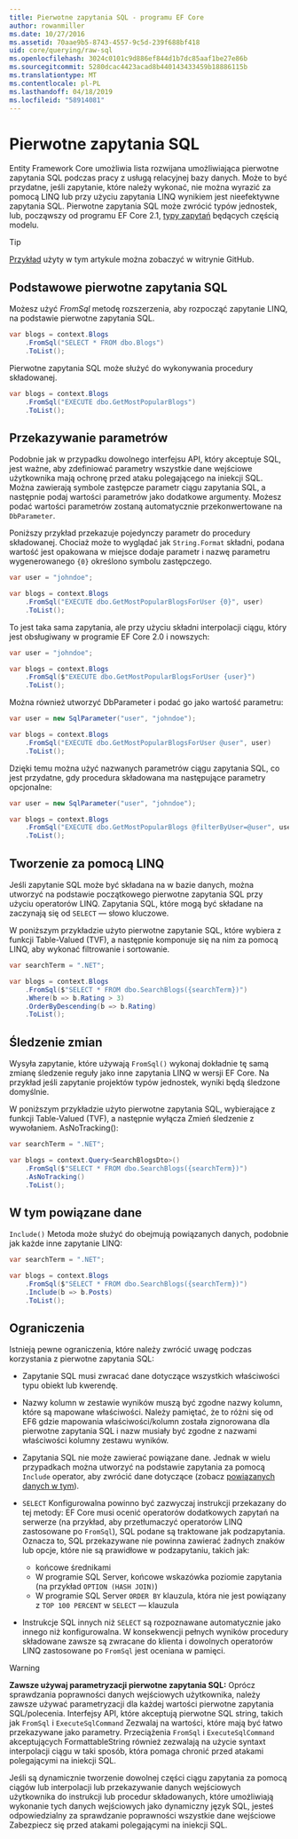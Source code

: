 ```yaml
---
title: Pierwotne zapytania SQL - programu EF Core
author: rowanmiller
ms.date: 10/27/2016
ms.assetid: 70aae9b5-8743-4557-9c5d-239f688bf418
uid: core/querying/raw-sql
ms.openlocfilehash: 3024c0101c9d886ef844d1b7dc85aaf1be27e86b
ms.sourcegitcommit: 5280dcac4423acad8b440143433459b18886115b
ms.translationtype: MT
ms.contentlocale: pl-PL
ms.lasthandoff: 04/18/2019
ms.locfileid: "58914081"
---
```

# <a name="raw-sql-queries"></a>Pierwotne zapytania SQL

Entity Framework Core umożliwia lista rozwijana umożliwiająca pierwotne zapytania SQL podczas pracy z usługą relacyjnej bazy danych. Może to być przydatne, jeśli zapytanie, które należy wykonać, nie można wyrazić za pomocą LINQ lub przy użyciu zapytania LINQ wynikiem jest nieefektywne zapytania SQL. Pierwotne zapytania SQL może zwrócić typów jednostek, lub, począwszy od programu EF Core 2.1, [typy zapytań](xref:core/modeling/query-types) będących częścią modelu.

> [!TIP]  
> [Przykład](https://github.com/aspnet/EntityFramework.Docs/tree/master/samples/core/Querying) użyty w tym artykule można zobaczyć w witrynie GitHub.

## <a name="basic-raw-sql-queries"></a>Podstawowe pierwotne zapytania SQL

Możesz użyć *FromSql* metodę rozszerzenia, aby rozpocząć zapytanie LINQ, na podstawie pierwotne zapytania SQL.

<!-- [!code-csharp[Main](samples/core/Querying/Querying/RawSQL/Sample.cs)] -->
``` csharp
var blogs = context.Blogs
    .FromSql("SELECT * FROM dbo.Blogs")
    .ToList();
```

Pierwotne zapytania SQL może służyć do wykonywania procedury składowanej.

<!-- [!code-csharp[Main](samples/core/Querying/Querying/RawSQL/Sample.cs)] -->
``` csharp
var blogs = context.Blogs
    .FromSql("EXECUTE dbo.GetMostPopularBlogs")
    .ToList();
```

## <a name="passing-parameters"></a>Przekazywanie parametrów

Podobnie jak w przypadku dowolnego interfejsu API, który akceptuje SQL, jest ważne, aby zdefiniować parametry wszystkie dane wejściowe użytkownika mają ochronę przed ataku polegającego na iniekcji SQL. Można zawierają symbole zastępcze parametr ciągu zapytania SQL, a następnie podaj wartości parametrów jako dodatkowe argumenty. Możesz podać wartości parametrów zostaną automatycznie przekonwertowane na `DbParameter`.

Poniższy przykład przekazuje pojedynczy parametr do procedury składowanej. Chociaż może to wyglądać jak `String.Format` składni, podana wartość jest opakowana w miejsce dodaje parametr i nazwę parametru wygenerowanego `{0}` określono symbolu zastępczego.

<!-- [!code-csharp[Main](samples/core/Querying/Querying/RawSQL/Sample.cs)] -->
``` csharp
var user = "johndoe";

var blogs = context.Blogs
    .FromSql("EXECUTE dbo.GetMostPopularBlogsForUser {0}", user)
    .ToList();
```

To jest taka sama zapytania, ale przy użyciu składni interpolacji ciągu, który jest obsługiwany w programie EF Core 2.0 i nowszych:

<!-- [!code-csharp[Main](samples/core/Querying/Querying/RawSQL/Sample.cs)] -->
``` csharp
var user = "johndoe";

var blogs = context.Blogs
    .FromSql($"EXECUTE dbo.GetMostPopularBlogsForUser {user}")
    .ToList();
```

Można również utworzyć DbParameter i podać go jako wartość parametru:

<!-- [!code-csharp[Main](samples/core/Querying/Querying/RawSQL/Sample.cs)] -->
``` csharp
var user = new SqlParameter("user", "johndoe");

var blogs = context.Blogs
    .FromSql("EXECUTE dbo.GetMostPopularBlogsForUser @user", user)
    .ToList();
```

Dzięki temu można użyć nazwanych parametrów ciągu zapytania SQL, co jest przydatne, gdy procedura składowana ma następujące parametry opcjonalne:

<!-- [!code-csharp[Main](samples/core/Querying/Querying/RawSQL/Sample.cs)] -->
``` csharp
var user = new SqlParameter("user", "johndoe");

var blogs = context.Blogs
    .FromSql("EXECUTE dbo.GetMostPopularBlogs @filterByUser=@user", user)
    .ToList();
```

## <a name="composing-with-linq"></a>Tworzenie za pomocą LINQ

Jeśli zapytanie SQL może być składana na w bazie danych, można utworzyć na podstawie początkowego pierwotne zapytania SQL przy użyciu operatorów LINQ. Zapytania SQL, które mogą być składane na zaczynają się od `SELECT` — słowo kluczowe.

W poniższym przykładzie użyto pierwotne zapytanie SQL, które wybiera z funkcji Table-Valued (TVF), a następnie komponuje się na nim za pomocą LINQ, aby wykonać filtrowanie i sortowanie.

<!-- [!code-csharp[Main](samples/core/Querying/Querying/RawSQL/Sample.cs)] -->
``` csharp
var searchTerm = ".NET";

var blogs = context.Blogs
    .FromSql($"SELECT * FROM dbo.SearchBlogs({searchTerm})")
    .Where(b => b.Rating > 3)
    .OrderByDescending(b => b.Rating)
    .ToList();
```

## <a name="change-tracking"></a>Śledzenie zmian

Wysyła zapytanie, które używają `FromSql()` wykonaj dokładnie tę samą zmianę śledzenie reguły jako inne zapytania LINQ w wersji EF Core. Na przykład jeśli zapytanie projektów typów jednostek, wyniki będą śledzone domyślnie.  

W poniższym przykładzie użyto pierwotne zapytania SQL, wybierające z funkcji Table-Valued (TVF), a następnie wyłącza Zmień śledzenie z wywołaniem. AsNoTracking():

<!-- [!code-csharp[Main](samples/core/Querying/Querying/RawSQL/Sample.cs)] -->
``` csharp
var searchTerm = ".NET";

var blogs = context.Query<SearchBlogsDto>()
    .FromSql($"SELECT * FROM dbo.SearchBlogs({searchTerm})")
    .AsNoTracking()
    .ToList();
```

## <a name="including-related-data"></a>W tym powiązane dane

`Include()` Metoda może służyć do obejmują powiązanych danych, podobnie jak każde inne zapytanie LINQ:

<!-- [!code-csharp[Main](samples/core/Querying/Querying/RawSQL/Sample.cs)] -->
``` csharp
var searchTerm = ".NET";

var blogs = context.Blogs
    .FromSql($"SELECT * FROM dbo.SearchBlogs({searchTerm})")
    .Include(b => b.Posts)
    .ToList();
```

## <a name="limitations"></a>Ograniczenia

Istnieją pewne ograniczenia, które należy zwrócić uwagę podczas korzystania z pierwotne zapytania SQL:

* Zapytanie SQL musi zwracać dane dotyczące wszystkich właściwości typu obiekt lub kwerendę.

* Nazwy kolumn w zestawie wyników muszą być zgodne nazwy kolumn, które są mapowane właściwości. Należy pamiętać, że to różni się od EF6 gdzie mapowania właściwości/kolumn została zignorowana dla pierwotne zapytania SQL i nazw musiały być zgodne z nazwami właściwości kolumny zestawu wyników.

* Zapytania SQL nie może zawierać powiązane dane. Jednak w wielu przypadkach można utworzyć na podstawie zapytania za pomocą `Include` operator, aby zwrócić dane dotyczące (zobacz [powiązanych danych w tym](#including-related-data)).

* `SELECT` Konfigurowalna powinno być zazwyczaj instrukcji przekazany do tej metody: EF Core musi ocenić operatorów dodatkowych zapytań na serwerze (na przykład, aby przetłumaczyć operatorów LINQ zastosowane po `FromSql`), SQL podane są traktowane jak podzapytania. Oznacza to, SQL przekazywane nie powinna zawierać żadnych znaków lub opcje, które nie są prawidłowe w podzapytaniu, takich jak:
  * końcowe średnikami
  * W programie SQL Server, końcowe wskazówka poziomie zapytania (na przykład `OPTION (HASH JOIN)`)
  * W programie SQL Server `ORDER BY` klauzula, która nie jest powiązany z `TOP 100 PERCENT` w `SELECT` — klauzula

* Instrukcje SQL innych niż `SELECT` są rozpoznawane automatycznie jako innego niż konfigurowalna. W konsekwencji pełnych wyników procedury składowane zawsze są zwracane do klienta i dowolnych operatorów LINQ zastosowane po `FromSql` jest oceniana w pamięci.

> [!WARNING]  
> **Zawsze używaj parametryzacji pierwotne zapytania SQL:** Oprócz sprawdzania poprawności danych wejściowych użytkownika, należy zawsze używać parametryzacji dla każdej wartości pierwotne zapytania SQL/polecenia. Interfejsy API, które akceptują pierwotne SQL string, takich jak `FromSql` i `ExecuteSqlCommand` Zezwalaj na wartości, które mają być łatwo przekazywane jako parametry. Przeciążenia `FromSql` i `ExecuteSqlCommand` akceptujących FormattableString również zezwalają na użycie syntaxt interpolacji ciągu w taki sposób, która pomaga chronić przed atakami polegającymi na iniekcji SQL. 
> 
> Jeśli są dynamicznie tworzenie dowolnej części ciągu zapytania za pomocą ciągów lub interpolacji lub przekazywanie danych wejściowych użytkownika do instrukcji lub procedur składowanych, które umożliwiają wykonanie tych danych wejściowych jako dynamiczny język SQL, jesteś odpowiedzialny za sprawdzanie poprawności wszystkie dane wejściowe Zabezpiecz się przed atakami polegającymi na iniekcji SQL.
